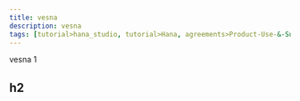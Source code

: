 ```yaml
---
title: vesna
description: vesna
tags: [tutorial>hana_studio, tutorial>Hana, agreements>Product-Use-&-Support-Terms, products>project-"Sentinel"]
---
```

vesna 1
## h2